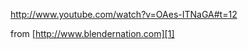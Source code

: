 <http://www.youtube.com/watch?v=OAes-ITNaGA#t=12>

from [http://www.blendernation.com][1]

 [1]: http://www.blendernation.com/